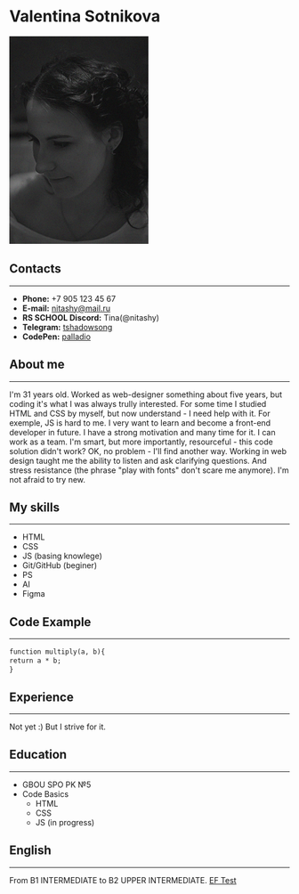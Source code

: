 # **Valentina Sotnikova**

![photo](./images/photo.png "Фото")


## Contacts
******
* **Phone:** +7 905 123 45 67
* **E-mail:** [nitashy@mail.ru](nitashy@mail.ru "Mail")
* **RS SCHOOL Discord:** Tina(@nitashy)
* **Telegram:** [tshadowsong](https://t.me/tshadowsong "Telegram")
* **CodePen:** [palladio](https://codepen.io/palladio/ "CodePen")

## About me
*******
I'm 31 years old. Worked as web-designer something about five years, but coding it's what I was always trully interested. For some time I studied HTML and CSS by myself, but now understand - I need help with it. For exemple, JS is hard to me. I very want to learn and become a front-end developer in future. I have a strong motivation and many time for it. I can work as a team. I'm smart, but more importantly, resourceful - this code solution didn't work? OK, no problem - I'll find another way. Working in web design taught me the ability to listen and ask clarifying questions. And stress resistance (the phrase "play with fonts" don't scare me anymore). I'm not afraid to try new.

## My skills
*******
* HTML
* CSS
* JS (basing knowlege)
* Git/GitHub (beginer)
* PS
* AI
* Figma

## Code Example
*******
```
function multiply(a, b){
return a * b;
}
``` 

## Experience
*******
Not yet :) But I strive for it.

## Education
*******
* GBOU SPO PK №5
* Code Basics
     * HTML
     * CSS
     * JS (in progress)

## English
*******
From B1 INTERMEDIATE to B2 UPPER INTERMEDIATE. [EF Test](https://www.efset.org/ru/ "EF Test")